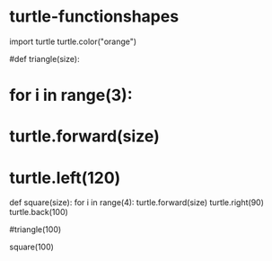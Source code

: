 # turtle-functionshapes
import turtle
turtle.color("orange")

#def triangle(size):
 # for i in range(3):
  #  turtle.forward(size)
  #  turtle.left(120)
    
def square(size):
  for i in range(4):
    turtle.forward(size)
    turtle.right(90)
    turtle.back(100)
    
#triangle(100)

square(100)

